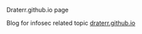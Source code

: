 Draterr.github.io page

Blog for infosec related topic [draterr.github.io](https://draterr.github.io)
